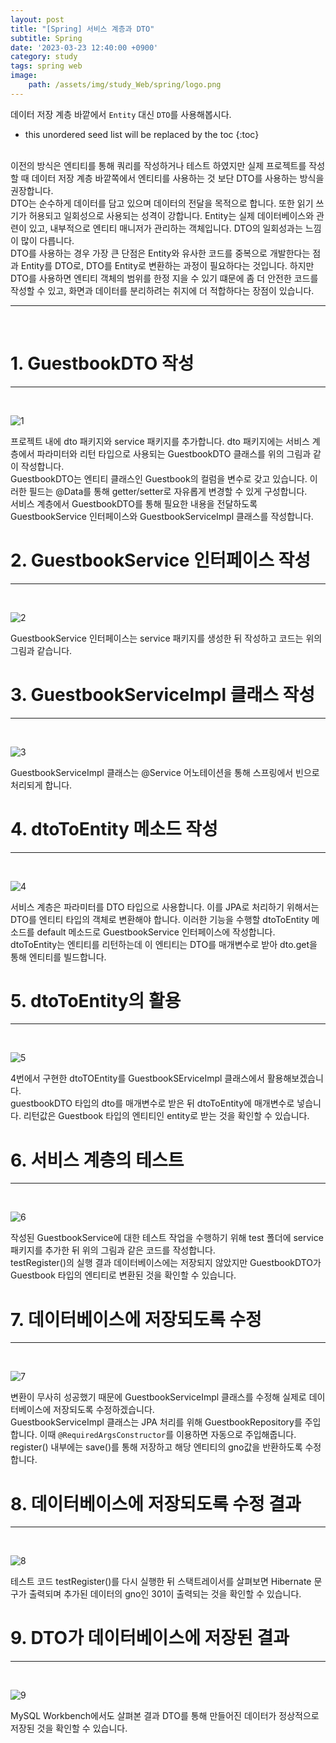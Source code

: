 ```yaml
---
layout: post
title: "[Spring] 서비스 계층과 DTO"
subtitle: Spring
date: '2023-03-23 12:40:00 +0900'
category: study
tags: spring web
image:
    path: /assets/img/study_Web/spring/logo.png
---
```


데이터 저장 계층 바깥에서 `Entity` 대신 `DTO`를 사용해봅시다.

<!--more-->

* this unordered seed list will be replaced by the toc
{:toc}
<br>
이전의 방식은 엔티티를 통해 쿼리를 작성하거나 테스트 하였지만 실제 프로젝트를 작성할 때 데이터 저장 계층 바깥쪽에서 엔티티를 사용하는 것 보단 DTO를 사용하는 방식을 권장합니다.<br>
DTO는 순수하게 데이터를 담고 있으며 데이터의 전달을 목적으로 합니다. 또한 읽기 쓰기가 허용되고 일회성으로 사용되는 성격이 강합니다. Entity는 실제 데이터베이스와 관련이 있고, 내부적으로 엔티티 매니저가 관리하는 객체입니다. DTO의 일회성과는 느낌이 많이 다릅니다.<br>
DTO를 사용하는 경우 가장 큰 단점은 Entity와 유사한 코드를 중복으로 개발한다는 점과 Entity를 DTO로, DTO를 Entity로 변환하는 과정이 필요하다는 것입니다. 하지만 DTO를 사용하면 엔티티 객체의 범위를 한정 지을 수 있기 떄문에 좀 더 안전한 코드를 작성할 수 있고, 화면과 데이터를 분리하려는 취지에 더 적합하다는 장점이 있습니다.<br>

---
<br>

# 1. GuestbookDTO 작성
---
<br>

![1](/assets/img/study_Web/spring/2023-03-23-[Spring]_서비스_계층과_DTO/1.PNG)
<br>

프로젝트 내에 dto 패키지와 service 패키지를 추가합니다. dto 패키지에는 서비스 계층에서 파라미터와 리턴 타입으로 사용되는 GuestbookDTO 클래스를 위의 그림과 같이 작성합니다.<br>
GuestbookDTO는 엔티티 클래스인 Guestbook의 컬럼을 변수로 갖고 있습니다. 이러한 필드는 @Data를 통해 getter/setter로 자유롭게 변경할 수 있게 구성합니다.<br>
서비스 계층에서 GuestbookDTO를 통해 필요한 내용을 전달하도록 GuestbookService 인터페이스와 GuestbookServiceImpl 클래스를 작성합니다.<br>

# 2. GuestbookService 인터페이스 작성
---
<br>

![2](/assets/img/study_Web/spring/2023-03-23-[Spring]_서비스_계층과_DTO/2.PNG)
<br>

GuestbookService 인터페이스는 service 패키지를 생성한 뒤 작성하고 코드는 위의 그림과 같습니다.<br>

# 3. GuestbookServiceImpl 클래스 작성
---
<br>

![3](/assets/img/study_Web/spring/2023-03-23-[Spring]_서비스_계층과_DTO/3.PNG)
<br>

GuestbookServiceImpl 클래스는 @Service 어노테이션을 통해 스프링에서 빈으로 처리되게 합니다.<br>

# 4. dtoToEntity 메소드 작성
---
<br>

![4](/assets/img/study_Web/spring/2023-03-23-[Spring]_서비스_계층과_DTO/4.PNG)
<br>

서비스 계층은 파라미터를 DTO 타입으로 사용합니다. 이를 JPA로 처리하기 위해서는 DTO를 엔티티 타입의 객체로 변환해야 합니다. 이러한 기능을 수행할 dtoToEntity 메소드를 default 메소드로 GuestbookService 인터페이스에 작성합니다.<br>
dtoToEntity는 엔티티를 리턴하는데 이 엔티티는 DTO를 매개변수로 받아 dto.get을 통해 엔티티를 빌드합니다.<br>


# 5. dtoToEntity의 활용
---
<br>

![5](/assets/img/study_Web/spring/2023-03-23-[Spring]_서비스_계층과_DTO/5.PNG)
<br>

4번에서 구현한 dtoTOEntity를 GuestbookSErviceImpl 클래스에서 활용해보겠습니다.<br>
guestbookDTO 타입의 dto를 매개변수로 받은 뒤 dtoToEntity에 매개변수로 넣습니다. 리턴값은 Guestbook 타입의 엔티티인 entity로 받는 것을 확인할 수 있습니다.<br>

# 6. 서비스 계층의 테스트
---
<br>

![6](/assets/img/study_Web/spring/2023-03-23-[Spring]_서비스_계층과_DTO/6.PNG)
<br>

작성된 GuestbookService에 대한 테스트 작업을 수행하기 위해 test 폴더에 service 패키지를 추가한 뒤 위의 그림과 같은 코드를 작성합니다.<br>
testRegister()의 실행 결과 데이터베이스에는 저장되지 않았지만 GuestbookDTO가 Guestbook 타입의 엔티티로 변환된 것을 확인할 수 있습니다.<br>


# 7. 데이터베이스에 저장되도록 수정
---
<br>

![7](/assets/img/study_Web/spring/2023-03-23-[Spring]_서비스_계층과_DTO/7.PNG)
<br>

변환이 무사히 성공했기 때문에 GuestbookServiceImpl 클래스를 수정해 실제로 데이터베이스에 저장되도록 수정하겠습니다.<br>
GuestbookServiceImpl 클래스는 JPA 처리를 위해 GuestbookRepository를 주입합니다. 이때 `@RequiredArgsConstructor`를 이용하면 자동으로 주입해줍니다.<br>
register() 내부에는 save()를 통해 저장하고 해당 엔티티의 gno값을 반환하도록 수정합니다.<br>

# 8. 데이터베이스에 저장되도록 수정 결과
---
<br>

![8](/assets/img/study_Web/spring/2023-03-23-[Spring]_서비스_계층과_DTO/8.PNG)
<br>

테스트 코드 testRegister()를 다시 실행한 뒤 스택트레이서를 살펴보면 Hibernate 문구가 출력되며 추가된 데이터의 gno인 301이 출력되는 것을 확인할 수 있습니다.<br>

# 9. DTO가 데이터베이스에 저장된 결과
---
<br>

![9](/assets/img/study_Web/spring/2023-03-23-[Spring]_서비스_계층과_DTO/9.PNG)
<br>

MySQL Workbench에서도 살펴본 결과 DTO를 통해 만들어진 데이터가 정상적으로 저장된 것을 확인할 수 있습니다.<br>